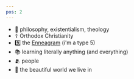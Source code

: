```yaml
---
pos: 2
---
```


-   🧠 philosophy, existentialism, theology
-   ☦️ Orthodox Christianity
-   9️⃣ the [Enneagram](https://www.enneagraminstitute.com/type-descriptions/) (i'm a type 5)
-   📚 learning literally anything (and everything)
-   🫂 people
-   🌈 the beautiful world we live in
